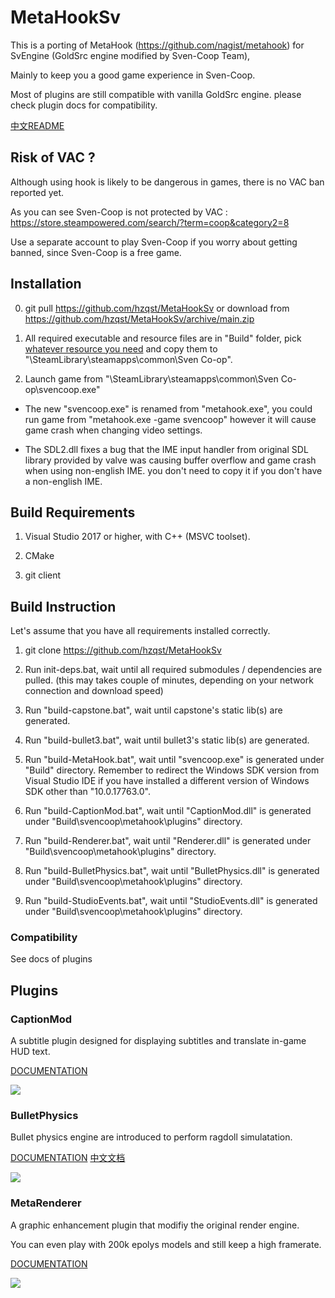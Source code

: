 # MetaHookSv

This is a porting of MetaHook (https://github.com/nagist/metahook) for SvEngine (GoldSrc engine modified by Sven-Coop Team),

Mainly to keep you a good game experience in Sven-Coop.

Most of plugins are still compatible with vanilla GoldSrc engine. please check plugin docs for compatibility.

[中文README](READMECN.md)

## Risk of VAC ?

Although using hook is likely to be dangerous in games, there is no VAC ban reported yet.

As you can see Sven-Coop is not protected by VAC : https://store.steampowered.com/search/?term=coop&category2=8

Use a separate account to play Sven-Coop if you worry about getting banned, since Sven-Coop is a free game.

## Installation

0. git pull https://github.com/hzqst/MetaHookSv or download from https://github.com/hzqst/MetaHookSv/archive/main.zip

1. All required executable and resource files are in "Build" folder, pick [whatever resource you need](Build/README.md) and copy them to "\SteamLibrary\steamapps\common\Sven Co-op\".

2. Launch game from "\SteamLibrary\steamapps\common\Sven Co-op\svencoop.exe"

* The new "svencoop.exe" is renamed from "metahook.exe", you could run game from "metahook.exe -game svencoop" however it will cause game crash when changing video settings.

* The SDL2.dll fixes a bug that the IME input handler from original SDL library provided by valve was causing buffer overflow and game crash when using non-english IME. you don't need to copy it if you don't have a non-english IME.

## Build Requirements

1. Visual Studio 2017 or higher, with C++ (MSVC toolset).

2. CMake

3. git client

## Build Instruction

Let's assume that you have all requirements installed correctly.

1. git clone https://github.com/hzqst/MetaHookSv

2. Run init-deps.bat, wait until all required submodules / dependencies are pulled. (this may takes couple of minutes, depending on your network connection and download speed)

3. Run "build-capstone.bat", wait until capstone's static lib(s) are generated.

4. Run "build-bullet3.bat", wait until bullet3's static lib(s) are generated.

5. Run "build-MetaHook.bat", wait until "svencoop.exe" is generated under "Build" directory. Remember to redirect the Windows SDK version from Visual Studio IDE if you have installed a different version of Windows SDK other than "10.0.17763.0".

6. Run "build-CaptionMod.bat", wait until "CaptionMod.dll" is generated under "Build\svencoop\metahook\plugins\" directory.

7. Run "build-Renderer.bat", wait until "Renderer.dll" is generated under "Build\svencoop\metahook\plugins\" directory.

8. Run "build-BulletPhysics.bat", wait until "BulletPhysics.dll" is generated under "Build\svencoop\metahook\plugins\" directory.

9. Run "build-StudioEvents.bat", wait until "StudioEvents.dll" is generated under "Build\svencoop\metahook\plugins\" directory.

### Compatibility

See docs of plugins

## Plugins

### CaptionMod

A subtitle plugin designed for displaying subtitles and translate in-game HUD text.

[DOCUMENTATION](CaptionDoc.md)

![](https://github.com/hzqst/MetaHookSv/raw/main/img/1.png)

### BulletPhysics

Bullet physics engine are introduced to perform ragdoll simulatation.

[DOCUMENTATION](BPhysicsDoc.md) [中文文档](BPhysicsDocCN.md)

![](https://github.com/hzqst/MetaHookSv/raw/main/img/6.png)

### MetaRenderer

A graphic enhancement plugin that modifiy the original render engine.

You can even play with 200k epolys models and still keep a high framerate.

[DOCUMENTATION](RendererDoc.md)

![](https://github.com/hzqst/MetaHookSv/raw/main/img/3.png)
